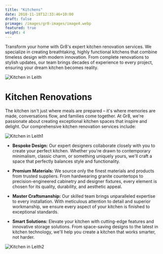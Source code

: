 ```yaml
---
title: "Kitchens"
date: 2018-11-18T12:33:46+10:00
draft: false
primage: /images/gr8-images/image4.webp
featured: true
weight: 4
---
```


Transform your home with Gr8's expert kitchen renovation services. We specialize in creating breathtaking, highly functional kitchens that combine timeless design with modern innovation. From complete renovations to stylish updates, our team brings decades of experience to every project, ensuring your dream kitchen becomes reality.

<!--more-->

![Kitchen in Leith](https://gr8constructionprojects.com/images/gr8-images/image4.webp)

# Kitchen Renovations

The kitchen isn't just where meals are prepared – it's where memories are made, conversations flow, and families come together. At Gr8, we're passionate about creating exceptional kitchen spaces that inspire and delight. Our comprehensive kitchen renovation services include:

![Kitchen in Leith1](https://gr8constructionprojects.com/images/gr8-images/image3.webp)

- **Bespoke Design:** Our expert designers collaborate closely with you to create your perfect kitchen. Whether you're drawn to contemporary minimalism, classic charm, or something uniquely yours, we'll craft a space that perfectly balances style and functionality.

- **Premium Materials:** We source only the finest materials and products from trusted suppliers. From hardwearing granite countertops to precision-engineered cabinetry and designer fixtures, every element is chosen for its quality, durability, and aesthetic appeal.

- **Master Craftsmanship:** Our skilled team brings unparalleled expertise to every installation. With meticulous attention to detail and superior workmanship, we ensure every aspect of your kitchen is finished to exceptional standards.

- **Smart Solutions:** Elevate your kitchen with cutting-edge features and innovative storage solutions. From space-saving designs to the latest in kitchen technology, we'll help you create a kitchen that works smarter, not harder.

![Kitchen in Leith2](https://gr8constructionprojects.com/images/gr8-images/image5.webp)
